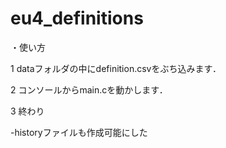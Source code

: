 # eu4_definitions
・使い方

1 dataフォルダの中にdefinition.csvをぶち込みます．

2 コンソールからmain.cを動かします．

3 終わり

-historyファイルも作成可能にした

